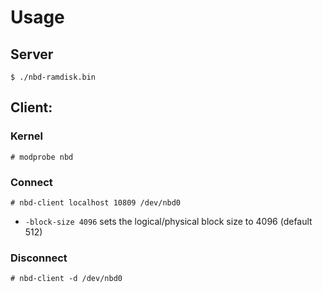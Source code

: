 # Usage

## Server

```
$ ./nbd-ramdisk.bin
```

## Client:

### Kernel

```
# modprobe nbd
```

### Connect

```
# nbd-client localhost 10809 /dev/nbd0
```

- `-block-size 4096` sets the logical/physical block size to 4096 (default 512)

### Disconnect

```
# nbd-client -d /dev/nbd0
```
